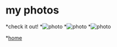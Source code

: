 # my photos

*check it out!
*![photo](DSC_0159.jpg)
*![photo](DSC_0226.jpg)
*![photo](DSC_0386.jpg)

*[home](/)